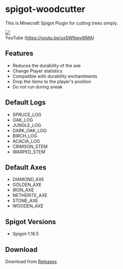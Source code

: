 # spigot-woodcutter
This is Minecraft Spigot Plugin for cutting trees simply.

![](https://github.com/m4kvn/spigot-woodcutter/blob/master/gifs/woodcutter.gif?raw=true)<br>
YouTube (https://youtu.be/uxSWNwvl6MA)

## Features
- Reduces the durability of the axe
- Change Player statistics
- Compatible with durability enchantments
- Drop the items to the player's position
- Do not run during sneak

## Default Logs
- SPRUCE_LOG
- OAK_LOG
- JUNGLE_LOG
- DARK_OAK_LOG
- BIRCH_LOG
- ACACIA_LOG
- CRIMSON_STEM
- WARPED_STEM

## Default Axes
- DIAMOND_AXE
- GOLDEN_AXE
- IRON_AXE
- NETHERITE_AXE
- STONE_AXE
- WOODEN_AXE

## Spigot Versions
- Spigot-1.16.5

## Download
Download from [Releases](https://github.com/m4kvn/spigot-woodcutter/releases).
